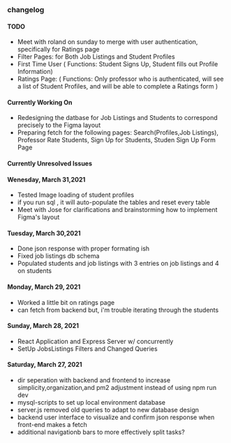 ### changelog

#### TODO

- Meet with roland on sunday to merge with user authentication, specifically for Ratings page
- Filter Pages: for Both Job Listings and Student Profiles
- First Time User ( Functions: Student Signs Up, Student fills out Profile Information)
- Ratings Page: ( Functions: Only professor who is authenticated, will see a list of Student Profiles, and will be able to complete a Ratings form )

#### Currently Working On

- Redesigning the datbase for Job Listings and Students to correspond precisely to the Figma layout
- Preparing fetch for the following pages: Search(Profiles,Job Listings), Professor Rate Students, Sign Up for Students, Studen Sign Up Form Page

#### Currently Unresolved Issues

#### Wenesday, March 31,2021

- Tested Image loading of student profiles
- if you run sql , it will auto-populate the tables and reset every table
- Meet with Jose for clarifications and brainstorming how to implement Figma's layout

#### Tuesday, March 30,2021

- Done json response with proper formating ish
- Fixed job listings db schema
- Populated students and job listings with 3 entries on job listings and 4 on students

#### Monday, March 29, 2021

- Worked a little bit on ratings page
- can fetch from backend but, i'm trouble iterating through the students

#### Sunday, March 28, 2021

- React Application and Express Server w/ concurrently
- SetUp JobsListings Filters and Changed Queries

#### Saturday, March 27, 2021

- dir seperation with backend and frontend to increase simplicity,organization,and pm2 adjustment instead of using npm run dev
- mysql-scripts to set up local environment database
- server.js removed old queries to adapt to new database design
- backend user interface to visualize and confirm json response when front-end makes a fetch
- additional navigationb bars to more effectively split tasks?
